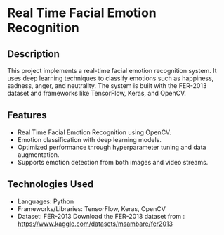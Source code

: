 # Real Time Facial Emotion Recognition

## Description
This project implements a real-time facial emotion recognition system.
It uses deep learning techniques to classify emotions such as happiness, sadness, anger, and neutrality. 
The system is built with the FER-2013 dataset and frameworks like TensorFlow, Keras, and OpenCV.

## Features
- Real Time Facial Emotion Recognition using OpenCV.
- Emotion classification with deep learning models.
- Optimized performance through hyperparameter tuning and data augmentation.
- Supports emotion detection from both images and video streams.

## Technologies Used
- Languages: Python
- Frameworks/Libraries: TensorFlow, Keras, OpenCV
- Dataset: FER-2013 
  Download the FER-2013 dataset from : https://www.kaggle.com/datasets/msambare/fer2013
